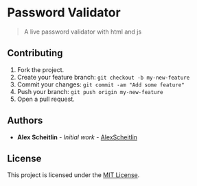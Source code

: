 # Password Validator

> A live password validator with html and js

## Contributing

1. Fork the project.
2. Create your feature branch: `git checkout -b my-new-feature`
3. Commit your changes: `git commit -am "Add some feature"`
4. Push your branch: `git push origin my-new-feature`
5. Open a pull request.

## Authors

* **Alex Scheitlin** - *Initial work* - [AlexScheitlin](https://github.com/AlexScheitlin)

## License

This project is licensed under the [MIT License](LICENSE).
